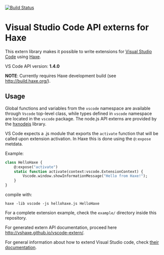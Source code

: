 [![Build Status](https://travis-ci.org/vshaxe/vscode-extern.svg?branch=master)](https://travis-ci.org/vshaxe/vscode-extern)
# Visual Studio Code API externs for Haxe

This extern library makes it possible to write extensions for [Visual Studio Code](https://code.visualstudio.com/)
using [Haxe](https://haxe.org/).

VS Code API version: **1.4.0**

**NOTE**: Currently requires Haxe development build (see http://build.haxe.org/).

## Usage

Global functions and variables from the `vscode` namespace are available through `Vscode` top-level class,
while types defined in `vscode` namespace are located in the `vscode` package. The node.js API externs are
provided by the [hxnodejs](https://github.com/HaxeFoundation/hxnodejs) library.

VS Code expects a .js module that exports the `activate` function that will be called upon
extension activation. In Haxe this is done using the `@:expose` metdata.

Example:
```haxe
class HelloHaxe {
    @:expose("activate")
    static function activate(context:vscode.ExtensionContext) {
        Vscode.window.showInformationMessage("Hello from Haxe!");
    }
}
```

compile with:

```
haxe -lib vscode -js hellohaxe.js HelloHaxe
```

For a complete extension example, check the `example/` directory inside this repository.

For generated extern API documentation, proceed here http://vshaxe.github.io/vscode-extern/.

For general information about how to extend Visual Studio code,
check [their documentation](https://code.visualstudio.com/docs/extensions/overview).
